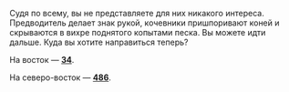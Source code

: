 Судя по всему, вы не представляете для них никакого интереса. Предводитель делает знак рукой, кочевники пришпоривают коней и скрываются в вихре поднятого копытами песка. Вы можете идти дальше. Куда вы хотите направиться теперь?

На восток — [**34**](#n_34).

На северо-восток — [**486**](#n_486).

